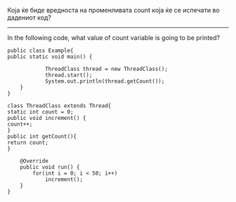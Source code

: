 Која ќе биде вредноста на променливата count која ќе се испечати во дадениот код?

------------

In the following code, what value of count variable is going to be printed?

```
public class Example{
public static void main() {

            ThreadClass thread = new ThreadClass();
            thread.start();
            System.out.println(thread.getCount());
    }
}

class ThreadClass extends Thread{
static int count = 0;
public void increment() {
count++;
}
public int getCount(){
return count;
}

    @Override
    public void run() {
        for(int i = 0; i < 50; i++)
            increment();
    }
}
```